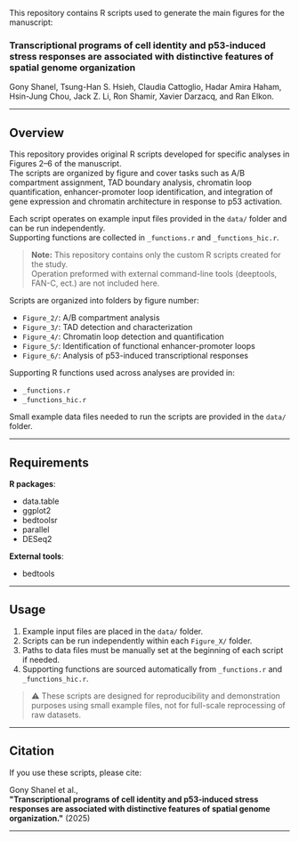 This repository contains R scripts used to generate the main figures for the manuscript:

### **Transcriptional programs of cell identity and p53-induced stress responses are associated with distinctive features of spatial genome organization**  
Gony Shanel, Tsung-Han S. Hsieh, Claudia Cattoglio, Hadar Amira Haham, Hsin-Jung Chou, Jack Z. Li, Ron Shamir, Xavier Darzacq, and Ran Elkon.


---

## Overview

This repository provides original R scripts developed for specific analyses in Figures 2–6 of the manuscript.  
The scripts are organized by figure and cover tasks such as A/B compartment assignment, TAD boundary analysis, chromatin loop quantification, enhancer-promoter loop identification, and integration of gene expression and chromatin architecture in response to p53 activation.

Each script operates on example input files provided in the `data/` folder and can be run independently.  
Supporting functions are collected in `_functions.r` and `_functions_hic.r`.

> **Note:** This repository contains only the custom R scripts created for the study.  
> Operation preformed with external command-line tools (deeptools, FAN-C, ect.) are not included here.

Scripts are organized into folders by figure number:
- `Figure_2/`: A/B compartment analysis
- `Figure_3/`: TAD detection and characterization
- `Figure_4/`: Chromatin loop detection and quantification
- `Figure_5/`: Identification of functional enhancer-promoter loops
- `Figure_6/`: Analysis of p53-induced transcriptional responses

Supporting R functions used across analyses are provided in:
- `_functions.r`
- `_functions_hic.r`

Small example data files needed to run the scripts are provided in the `data/` folder.

---

## Requirements

**R packages**:
- data.table
- ggplot2
- bedtoolsr
- parallel
- DESeq2

**External tools**:
- bedtools

---

## Usage

1. Example input files are placed in the `data/` folder.
2. Scripts can be run independently within each `Figure_X/` folder.
3. Paths to data files must be manually set at the beginning of each script if needed.
4. Supporting functions are sourced automatically from `_functions.r` and `_functions_hic.r`.

> ⚠️ These scripts are designed for reproducibility and demonstration purposes using small example files, not for full-scale reprocessing of raw datasets.

---

## Citation

If you use these scripts, please cite:

Gony Shanel et al.,  
**"Transcriptional programs of cell identity and p53-induced stress responses are associated with distinctive features of spatial genome organization."** (2025)

---
